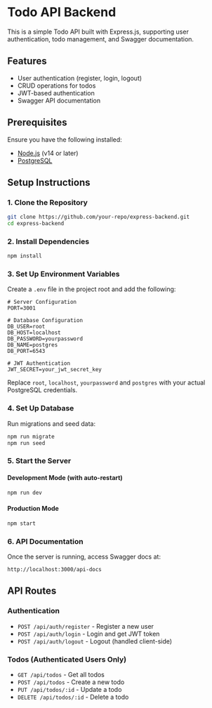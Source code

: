 # Todo API Backend

This is a simple Todo API built with Express.js, supporting user authentication, todo management, and Swagger documentation.

## Features
- User authentication (register, login, logout)
- CRUD operations for todos
- JWT-based authentication
- Swagger API documentation

## Prerequisites
Ensure you have the following installed:
- [Node.js](https://nodejs.org/) (v14 or later)
- [PostgreSQL](https://www.postgresql.org/)

## Setup Instructions

### 1. Clone the Repository
```sh
git clone https://github.com/your-repo/express-backend.git
cd express-backend
```

### 2. Install Dependencies
```sh
npm install
```

### 3. Set Up Environment Variables
Create a `.env` file in the project root and add the following:
```
# Server Configuration
PORT=3001

# Database Configuration
DB_USER=root
DB_HOST=localhost
DB_PASSWORD=yourpassword
DB_NAME=postgres
DB_PORT=6543

# JWT Authentication
JWT_SECRET=your_jwt_secret_key
```
Replace `root`, `localhost`, `yourpassword` and `postgres` with your actual PostgreSQL credentials.

### 4. Set Up Database
Run migrations and seed data:
```sh
npm run migrate
npm run seed
```

### 5. Start the Server
#### Development Mode (with auto-restart)
```sh
npm run dev
```
#### Production Mode
```sh
npm start
```

### 6. API Documentation
Once the server is running, access Swagger docs at:
```
http://localhost:3000/api-docs
```

## API Routes

### Authentication
- `POST /api/auth/register` - Register a new user
- `POST /api/auth/login` - Login and get JWT token
- `POST /api/auth/logout` - Logout (handled client-side)

### Todos (Authenticated Users Only)
- `GET /api/todos` - Get all todos
- `POST /api/todos` - Create a new todo
- `PUT /api/todos/:id` - Update a todo
- `DELETE /api/todos/:id` - Delete a todo
